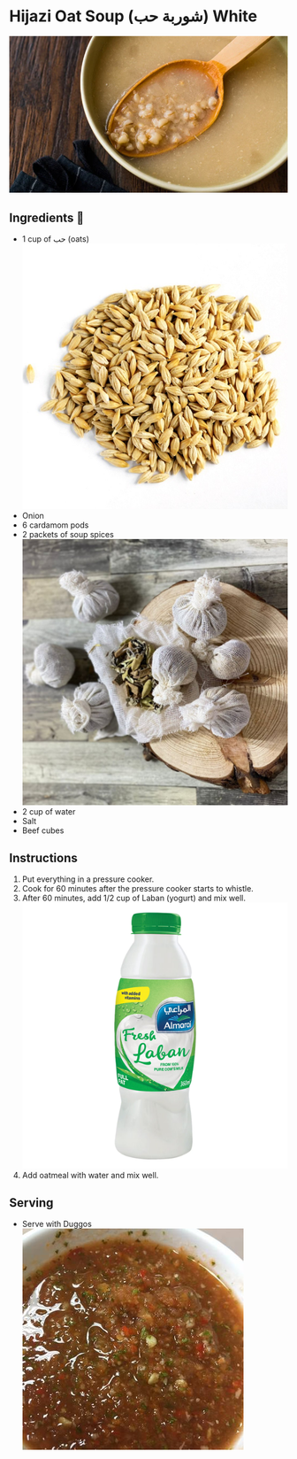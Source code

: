 # Hijazi Oat Soup (شوربة حب) White
![habb-soup.png](images%2Fhabb-soup%2Fhabb-soup.png ':size=400')

## Ingredients 📝
- 1 cup of حب (oats)
![oats.png](images%2Fhabb-soup%2Foats.png ':size=150')
- Onion
- 6 cardamom pods
- 2 packets of soup spices
![soup-spices.png](images%2Fhabb-soup%2Fsoup-spices.png ':size=150')
- 2 cup of water
- Salt
- Beef cubes

## Instructions
1. Put everything in a pressure cooker.
2. Cook for 60 minutes after the pressure cooker starts to whistle.
3. After 60 minutes, add 1/2 cup of Laban (yogurt) and mix well.
![laban.png](images%2Flaban.png ':size=150')
4. Add oatmeal with water and mix well.

## Serving
- Serve with Duggos
![ddd.png](images%2F%D8%AF%D9%82%D8%B3.png ':size=150')
